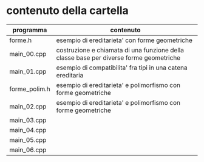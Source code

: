 # contenuto della cartella

   | programma | contenuto |
   | -------------| -------------|
   | forme.h       | esempio di ereditarieta' con forme geometriche |
   | main_00.cpp   | costruzione e chiamata di una funzione della classe base per diverse forme geometriche |
   | main_01.cpp   | esempio di compatibilita' fra tipi in una catena ereditaria |
   | forme_polim.h | esempio di ereditarieta' e polimorfismo con forme geometriche |
   | main_02.cpp   | esempio di ereditarieta' e polimorfismo con forme geometriche |
   | main_03.cpp   |  |
   | main_04.cpp   |  |
   | main_05.cpp   |  |
   | main_06.cpp   |  |
